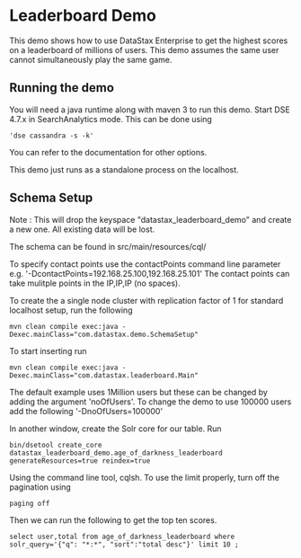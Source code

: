 Leaderboard Demo
====================

This demo shows how to use DataStax Enterprise to get the highest scores on a leaderboard of millions of users. This demo assumes the same user cannot simultaneously play the same game.  

## Running the demo 

You will need a java runtime along with maven 3 to run this demo. Start DSE 4.7.x in SearchAnalytics mode. This can be done using 

	'dse cassandra -s -k'
	
You can refer to the documentation for other options.

This demo just runs as a standalone process on the localhost.


## Schema Setup
Note : This will drop the keyspace "datastax_leaderboard_demo" and create a new one. All existing data will be lost. 

The schema can be found in src/main/resources/cql/

To specify contact points use the contactPoints command line parameter e.g. '-DcontactPoints=192.168.25.100,192.168.25.101'
The contact points can take mulitple points in the IP,IP,IP (no spaces).

To create the a single node cluster with replication factor of 1 for standard localhost setup, run the following

    mvn clean compile exec:java -Dexec.mainClass="com.datastax.demo.SchemaSetup"

To start inserting run

    mvn clean compile exec:java -Dexec.mainClass="com.datastax.leaderboard.Main"
    
The default example uses 1Million users but these can be changed by adding the argument 'noOfUsers'. To change the demo to use 100000 users add the following '-DnoOfUsers=100000' 

In another window, create the Solr core for our table. Run 

	bin/dsetool create_core datastax_leaderboard_demo.age_of_darkness_leaderboard generateResources=true reindex=true


Using the command line tool, cqlsh. To use the limit properly, turn off the pagination using
	
	paging off
	
Then we can run the following to get the top ten scores.  
	
	select user,total from age_of_darkness_leaderboard where solr_query='{"q": "*:*", "sort":"total desc"}' limit 10 ;

	
	